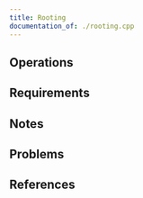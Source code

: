 ```yaml
---
title: Rooting
documentation_of: ./rooting.cpp
---
```


## Operations

## Requirements

## Notes

## Problems

## References
